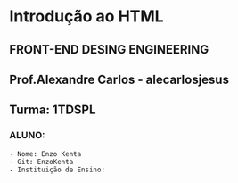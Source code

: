 # Introdução ao HTML

## FRONT-END DESING ENGINEERING

## Prof.Alexandre Carlos - alecarlosjesus
## Turma: 1TDSPL
### ALUNO:
```
- Nome: Enzo Kenta
- Git: EnzoKenta
- Instituição de Ensino:
``` 